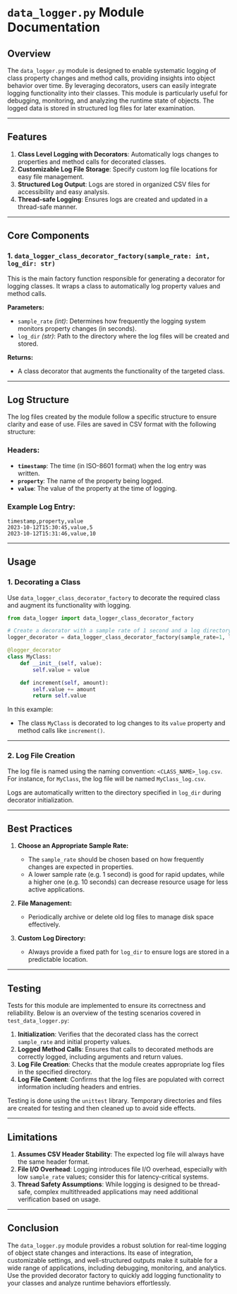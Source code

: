 # `data_logger.py` Module Documentation

## Overview
The `data_logger.py` module is designed to enable systematic logging of class property changes and method calls, providing insights into object behavior over time. By leveraging decorators, users can easily integrate logging functionality into their classes. This module is particularly useful for debugging, monitoring, and analyzing the runtime state of objects. The logged data is stored in structured log files for later examination.

---

## Features
1. **Class Level Logging with Decorators**: Automatically logs changes to properties and method calls for decorated classes.
2. **Customizable Log File Storage**: Specify custom log file locations for easy file management.
3. **Structured Log Output**: Logs are stored in organized CSV files for accessibility and easy analysis.
4. **Thread-safe Logging**: Ensures logs are created and updated in a thread-safe manner.

---

## Core Components

### 1. **`data_logger_class_decorator_factory(sample_rate: int, log_dir: str)`**
This is the main factory function responsible for generating a decorator for logging classes. It wraps a class to automatically log property values and method calls.

**Parameters:**
- `sample_rate` _(int)_: Determines how frequently the logging system monitors property changes (in seconds).
- `log_dir` _(str)_: Path to the directory where the log files will be created and stored.

**Returns:**
- A class decorator that augments the functionality of the targeted class.

---

## Log Structure
The log files created by the module follow a specific structure to ensure clarity and ease of use. Files are saved in CSV format with the following structure:

### Headers:
- **`timestamp`**: The time (in ISO-8601 format) when the log entry was written.
- **`property`**: The name of the property being logged.
- **`value`**: The value of the property at the time of logging.

### Example Log Entry:

```csv file
timestamp,property,value 
2023-10-12T15:30:45,value,5 
2023-10-12T15:31:46,value,10
```


---

## Usage

### 1. **Decorating a Class**

Use `data_logger_class_decorator_factory` to decorate the required class and augment its functionality with logging.

```python
from data_logger import data_logger_class_decorator_factory

# Create a decorator with a sample rate of 1 second and a log directory
logger_decorator = data_logger_class_decorator_factory(sample_rate=1, log_dir="path/to/logs")

@logger_decorator
class MyClass:
    def __init__(self, value):
        self.value = value

    def increment(self, amount):
        self.value += amount
        return self.value
```

In this example:
- The class `MyClass` is decorated to log changes to its `value` property and method calls like `increment()`.

---

### 2. **Log File Creation**
The log file is named using the naming convention: `<CLASS_NAME>_log.csv`. For instance, for `MyClass`, the log file will be named `MyClass_log.csv`.

Logs are automatically written to the directory specified in `log_dir` during decorator initialization.

---

## Best Practices
1. **Choose an Appropriate Sample Rate:**
   - The `sample_rate` should be chosen based on how frequently changes are expected in properties.
   - A lower sample rate (e.g. 1 second) is good for rapid updates, while a higher one (e.g. 10 seconds) can decrease resource usage for less active applications.

2. **File Management:**
   - Periodically archive or delete old log files to manage disk space effectively.

3. **Custom Log Directory:**
   - Always provide a fixed path for `log_dir` to ensure logs are stored in a predictable location.

---

## Testing
Tests for this module are implemented to ensure its correctness and reliability. Below is an overview of the testing scenarios covered in `test_data_logger.py`:

1. **Initialization**: Verifies that the decorated class has the correct `sample_rate` and initial property values.
2. **Logged Method Calls**: Ensures that calls to decorated methods are correctly logged, including arguments and return values.
3. **Log File Creation**: Checks that the module creates appropriate log files in the specified directory.
4. **Log File Content**: Confirms that the log files are populated with correct information including headers and entries.

Testing is done using the `unittest` library. Temporary directories and files are created for testing and then cleaned up to avoid side effects.

---

## Limitations
1. **Assumes CSV Header Stability**: The expected log file will always have the same header format.
2. **File I/O Overhead**: Logging introduces file I/O overhead, especially with low `sample_rate` values; consider this for latency-critical systems.
3. **Thread Safety Assumptions**: While logging is designed to be thread-safe, complex multithreaded applications may need additional verification based on usage.

---

## Conclusion
The `data_logger.py` module provides a robust solution for real-time logging of object state changes and interactions. Its ease of integration, customizable settings, and well-structured outputs make it suitable for a wide range of applications, including debugging, monitoring, and analytics. Use the provided decorator factory to quickly add logging functionality to your classes and analyze runtime behaviors effortlessly.